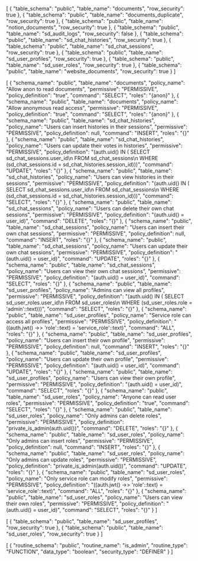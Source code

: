 [
  {
    "table_schema": "public",
    "table_name": "documents",
    "row_security": true
  },
  {
    "table_schema": "public",
    "table_name": "documents_duplicate",
    "row_security": true
  },
  {
    "table_schema": "public",
    "table_name": "notion_documents",
    "row_security": true
  },
  {
    "table_schema": "public",
    "table_name": "sd_audit_logs",
    "row_security": false
  },
  {
    "table_schema": "public",
    "table_name": "sd_chat_histories",
    "row_security": true
  },
  {
    "table_schema": "public",
    "table_name": "sd_chat_sessions",
    "row_security": true
  },
  {
    "table_schema": "public",
    "table_name": "sd_user_profiles",
    "row_security": true
  },
  {
    "table_schema": "public",
    "table_name": "sd_user_roles",
    "row_security": true
  },
  {
    "table_schema": "public",
    "table_name": "website_documents",
    "row_security": true
  }
]


[
  {
    "schema_name": "public",
    "table_name": "documents",
    "policy_name": "Allow anon to read documents",
    "permissive": "PERMISSIVE",
    "policy_definition": "true",
    "command": "SELECT",
    "roles": "{anon}"
  },
  {
    "schema_name": "public",
    "table_name": "documents",
    "policy_name": "Allow anonymous read access",
    "permissive": "PERMISSIVE",
    "policy_definition": "true",
    "command": "SELECT",
    "roles": "{anon}"
  },
  {
    "schema_name": "public",
    "table_name": "sd_chat_histories",
    "policy_name": "Users can insert histories in their sessions",
    "permissive": "PERMISSIVE",
    "policy_definition": null,
    "command": "INSERT",
    "roles": "{}"
  },
  {
    "schema_name": "public",
    "table_name": "sd_chat_histories",
    "policy_name": "Users can update their votes in histories",
    "permissive": "PERMISSIVE",
    "policy_definition": "(auth.uid() IN ( SELECT sd_chat_sessions.user_id\n   FROM sd_chat_sessions\n  WHERE (sd_chat_sessions.id = sd_chat_histories.session_id)))",
    "command": "UPDATE",
    "roles": "{}"
  },
  {
    "schema_name": "public",
    "table_name": "sd_chat_histories",
    "policy_name": "Users can view histories in their sessions",
    "permissive": "PERMISSIVE",
    "policy_definition": "(auth.uid() IN ( SELECT sd_chat_sessions.user_id\n   FROM sd_chat_sessions\n  WHERE (sd_chat_sessions.id = sd_chat_histories.session_id)))",
    "command": "SELECT",
    "roles": "{}"
  },
  {
    "schema_name": "public",
    "table_name": "sd_chat_sessions",
    "policy_name": "Users can delete their own chat sessions",
    "permissive": "PERMISSIVE",
    "policy_definition": "(auth.uid() = user_id)",
    "command": "DELETE",
    "roles": "{}"
  },
  {
    "schema_name": "public",
    "table_name": "sd_chat_sessions",
    "policy_name": "Users can insert their own chat sessions",
    "permissive": "PERMISSIVE",
    "policy_definition": null,
    "command": "INSERT",
    "roles": "{}"
  },
  {
    "schema_name": "public",
    "table_name": "sd_chat_sessions",
    "policy_name": "Users can update their own chat sessions",
    "permissive": "PERMISSIVE",
    "policy_definition": "(auth.uid() = user_id)",
    "command": "UPDATE",
    "roles": "{}"
  },
  {
    "schema_name": "public",
    "table_name": "sd_chat_sessions",
    "policy_name": "Users can view their own chat sessions",
    "permissive": "PERMISSIVE",
    "policy_definition": "(auth.uid() = user_id)",
    "command": "SELECT",
    "roles": "{}"
  },
  {
    "schema_name": "public",
    "table_name": "sd_user_profiles",
    "policy_name": "Admins can view all profiles",
    "permissive": "PERMISSIVE",
    "policy_definition": "(auth.uid() IN ( SELECT sd_user_roles.user_id\n   FROM sd_user_roles\n  WHERE (sd_user_roles.role = 'admin'::text)))",
    "command": "SELECT",
    "roles": "{}"
  },
  {
    "schema_name": "public",
    "table_name": "sd_user_profiles",
    "policy_name": "Service role can access all profiles",
    "permissive": "PERMISSIVE",
    "policy_definition": "((auth.jwt() ->> 'role'::text) = 'service_role'::text)",
    "command": "ALL",
    "roles": "{}"
  },
  {
    "schema_name": "public",
    "table_name": "sd_user_profiles",
    "policy_name": "Users can insert their own profile",
    "permissive": "PERMISSIVE",
    "policy_definition": null,
    "command": "INSERT",
    "roles": "{}"
  },
  {
    "schema_name": "public",
    "table_name": "sd_user_profiles",
    "policy_name": "Users can update their own profile",
    "permissive": "PERMISSIVE",
    "policy_definition": "(auth.uid() = user_id)",
    "command": "UPDATE",
    "roles": "{}"
  },
  {
    "schema_name": "public",
    "table_name": "sd_user_profiles",
    "policy_name": "Users can view their own profile",
    "permissive": "PERMISSIVE",
    "policy_definition": "(auth.uid() = user_id)",
    "command": "SELECT",
    "roles": "{}"
  },
  {
    "schema_name": "public",
    "table_name": "sd_user_roles",
    "policy_name": "Anyone can read user roles",
    "permissive": "PERMISSIVE",
    "policy_definition": "true",
    "command": "SELECT",
    "roles": "{}"
  },
  {
    "schema_name": "public",
    "table_name": "sd_user_roles",
    "policy_name": "Only admins can delete roles",
    "permissive": "PERMISSIVE",
    "policy_definition": "private_is_admin(auth.uid())",
    "command": "DELETE",
    "roles": "{}"
  },
  {
    "schema_name": "public",
    "table_name": "sd_user_roles",
    "policy_name": "Only admins can insert roles",
    "permissive": "PERMISSIVE",
    "policy_definition": null,
    "command": "INSERT",
    "roles": "{}"
  },
  {
    "schema_name": "public",
    "table_name": "sd_user_roles",
    "policy_name": "Only admins can update roles",
    "permissive": "PERMISSIVE",
    "policy_definition": "private_is_admin(auth.uid())",
    "command": "UPDATE",
    "roles": "{}"
  },
  {
    "schema_name": "public",
    "table_name": "sd_user_roles",
    "policy_name": "Only service role can modify roles",
    "permissive": "PERMISSIVE",
    "policy_definition": "((auth.jwt() ->> 'role'::text) = 'service_role'::text)",
    "command": "ALL",
    "roles": "{}"
  },
  {
    "schema_name": "public",
    "table_name": "sd_user_roles",
    "policy_name": "Users can view their own roles",
    "permissive": "PERMISSIVE",
    "policy_definition": "(auth.uid() = user_id)",
    "command": "SELECT",
    "roles": "{}"
  }
]

[
  {
    "table_schema": "public",
    "table_name": "sd_user_profiles",
    "row_security": true
  },
  {
    "table_schema": "public",
    "table_name": "sd_user_roles",
    "row_security": true
  }
]

[
  {
    "routine_schema": "public",
    "routine_name": "is_admin",
    "routine_type": "FUNCTION",
    "data_type": "boolean",
    "security_type": "DEFINER"
  }
]